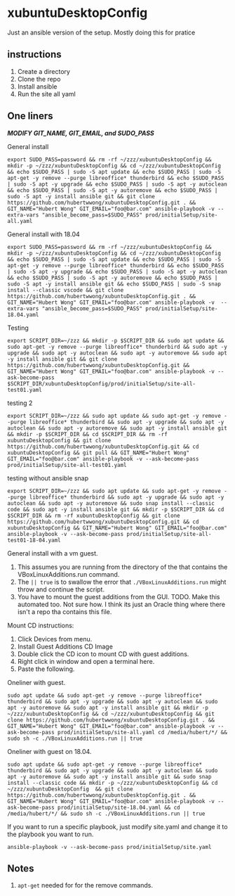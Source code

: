 # xubuntuDesktopConfig

Just an ansible version of the setup.
Mostly doing this for pratice

## instructions

1. Create a directory
2. Clone the repo
3. Install ansible
4. Run the site all yaml

## One liners

***MODIFY GIT_NAME, GIT_EMAIL, and SUDO_PASS***

General install

```
export SUDO_PASS=password && rm -rf ~/zzz/xubuntuDesktopConfig && mkdir -p ~/zzz/xubuntuDesktopConfig && cd ~/zzz/xubuntuDesktopConfig && echo $SUDO_PASS | sudo -S apt update && echo $SUDO_PASS | sudo -S apt-get -y remove --purge libreoffice* thunderbird && echo $SUDO_PASS | sudo -S apt -y upgrade && echo $SUDO_PASS | sudo -S apt -y autoclean && echo $SUDO_PASS | sudo -S apt -y autoremove && echo $SUDO_PASS | sudo -S apt -y install ansible git && git clone https://github.com/hubertwwong/xubuntuDesktopConfig.git . && GIT_NAME="Hubert Wong" GIT_EMAIL="foo@bar.com" ansible-playbook -v --extra-vars "ansible_become_pass=$SUDO_PASS" prod/initialSetup/site-all.yaml
```

General install with 18.04
```
export SUDO_PASS=password && rm -rf ~/zzz/xubuntuDesktopConfig && mkdir -p ~/zzz/xubuntuDesktopConfig && cd ~/zzz/xubuntuDesktopConfig && echo $SUDO_PASS | sudo -S apt update && echo $SUDO_PASS | sudo -S apt-get -y remove --purge libreoffice* thunderbird && echo $SUDO_PASS | sudo -S apt -y upgrade && echo $SUDO_PASS | sudo -S apt -y autoclean && echo $SUDO_PASS | sudo -S apt -y autoremove && echo $SUDO_PASS | sudo -S apt -y install ansible git && echo $SUDO_PASS | sudo -S snap install --classic vscode && git clone https://github.com/hubertwwong/xubuntuDesktopConfig.git . && GIT_NAME="Hubert Wong" GIT_EMAIL="foo@bar.com" ansible-playbook -v  --extra-vars "ansible_become_pass=$SUDO_PASS" prod/initialSetup/site-18.04.yaml
```

Testing
```
export SCRIPT_DIR=~/zzz && mkdir -p $SCRIPT_DIR && sudo apt update && sudo apt-get -y remove --purge libreoffice* thunderbird && sudo apt -y upgrade && sudo apt -y autoclean && sudo apt -y autoremove && sudo apt -y install ansible git && git clone https://github.com/hubertwwong/xubuntuDesktopConfig.git && GIT_NAME="Hubert Wong" GIT_EMAIL="foo@bar.com" ansible-playbook -v --ask-become-pass $SCRIPT_DIR/xubuntuDesktopConfig/prod/initialSetup/site-all-test01.yaml
```

testing 2
```
export SCRIPT_DIR=~/zzz && sudo apt update && sudo apt-get -y remove --purge libreoffice* thunderbird && sudo apt -y upgrade && sudo apt -y autoclean && sudo apt -y autoremove && sudo apt -y install ansible git && mkdir -p $SCRIPT_DIR && cd $SCRIPT_DIR && rm -rf xubuntuDesktopConfig && git clone https://github.com/hubertwwong/xubuntuDesktopConfig.git && cd xubuntuDesktopConfig && git pull && GIT_NAME="Hubert Wong" GIT_EMAIL="foo@bar.com" ansible-playbook -v --ask-become-pass prod/initialSetup/site-all-test01.yaml
```

testing without ansible snap
```
export SCRIPT_DIR=~/zzz && sudo apt update && sudo apt-get -y remove --purge libreoffice* thunderbird && sudo apt -y upgrade && sudo apt -y autoclean && sudo apt -y autoremove && sudo snap install --classic code && sudo apt -y install ansible git && mkdir -p $SCRIPT_DIR && cd $SCRIPT_DIR && rm -rf xubuntuDesktopConfig && git clone https://github.com/hubertwwong/xubuntuDesktopConfig.git && cd xubuntuDesktopConfig && GIT_NAME="Hubert Wong" GIT_EMAIL="foo@bar.com" ansible-playbook -v --ask-become-pass prod/initialSetup/site-all-test01-18-04.yaml
```


General install with a vm guest. 

1. This assumes you are running from the directory of the that contains the VBoxLinuxAdditions.run command. 
2. The `|| true` is to swallow the error that `./VBoxLinuxAdditions.run` might throw and continue the script.
3. You have to mount the guest additions from the GUI. TODO. Make this automated too. Not sure how. I think its just an Oracle thing where there isn't a repo tha contains this file.

Mount CD instructions:
1. Click Devices from menu.
2. Install Guest Additions CD Image
3. Double click the CD icon to mount CD with guest additions.
4. Right click in window and open a terminal here.
5. Paste the following.

Oneliner with guest.
```
sudo apt update && sudo apt-get -y remove --purge libreoffice* thunderbird && sudo apt -y upgrade && sudo apt -y autoclean && sudo apt -y autoremove && sudo apt -y install ansible git && mkdir -p ~/zzz/xubuntuDesktopConfig && cd ~/zzz/xubuntuDesktopConfig && git clone https://github.com/hubertwwong/xubuntuDesktopConfig.git . && GIT_NAME="Hubert Wong" GIT_EMAIL="foo@bar.com" ansible-playbook -v --ask-become-pass prod/initialSetup/site-all.yaml cd /media/hubert/*/ && sudo sh -c ./VBoxLinuxAdditions.run || true
```

Oneliner with guest on 18.04.
```
sudo apt update && sudo apt-get -y remove --purge libreoffice* thunderbird && sudo apt -y upgrade && sudo apt -y autoclean && sudo apt -y autoremove && sudo apt -y install ansible git && sudo snap install --classic code && mkdir -p ~/zzz/xubuntuDesktopConfig && cd ~/zzz/xubuntuDesktopConfig  && git clone https://github.com/hubertwwong/xubuntuDesktopConfig.git . && GIT_NAME="Hubert Wong" GIT_EMAIL="foo@bar.com" ansible-playbook -v --ask-become-pass prod/initialSetup/site-18.04.yaml && cd /media/hubert/*/ && sudo sh -c ./VBoxLinuxAdditions.run || true
```

If you want to run a specific playbook, just modify site.yaml and change it to the playbook you want to run.
```
ansible-playbook -v --ask-become-pass prod/initialSetup/site.yaml
```

## Notes

1. `apt-get` needed for for the remove commands.
